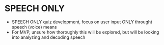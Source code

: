 # SPEECH ONLY

- SPEECH ONLY quiz development, focus on user input ONLY throught speech (voice) means
- For MVP, unsure how thoroughly this will be explored, but will be looking into analyzing and decoding speech
